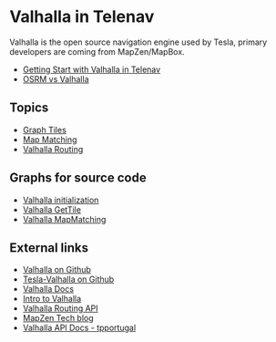 # Valhalla in Telenav

Valhalla is the open source navigation engine used by Tesla, primary developers are coming from MapZen/MapBox. 

- [Getting Start with Valhalla in Telenav](./doc/valhalla-gettingstart.md) 
- [OSRM vs Valhalla](../osrm/doc/osrm-vs-valhalla.md)    

## Topics
- [Graph Tiles](./doc/valhalla-tile-general.md)
- [Map Matching](./doc/valhalla-mapmatching.md)
- [Valhalla Routing](./doc/valhalla-routing.md)

## Graphs for source code
- [Valhalla initialization](./resource/graph/valhalla_gettile_flowchart.svg)
- [Valhalla GetTile](./resource/graph/valhalla-graphreader-initilize.svg)
- [Valhalla MapMatching]()

## External links
- [Valhalla on Github](https://github.com/valhalla/valhalla)
- [Tesla-Valhalla on Github](https://github.com/teslamotors/valhalla)
- [Valhalla Docs](https://github.com/valhalla/valhalla/tree/master/docs)
- [Intro to Valhalla](https://www.interline.io/valhalla/)
- [Valhalla Routing API](https://github.com/valhalla/valhalla/blob/master/docs/api/turn-by-turn/api-reference.md)
- [MapZen Tech blog](https://mapzen.com/blog/)
- [Valhalla API Docs - tpportugal](https://github.com/tpportugal/tpp_valhalla_api_docs)
